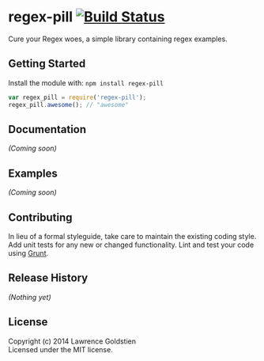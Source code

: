# regex-pill [![Build Status](https://secure.travis-ci.org/lgoldstien/regex-pill.png?branch=master)](http://travis-ci.org/lgoldstien/regex-pill)

Cure your Regex woes, a simple library containing regex examples.

## Getting Started
Install the module with: `npm install regex-pill`

```javascript
var regex_pill = require('regex-pill');
regex_pill.awesome(); // "awesome"
```

## Documentation
_(Coming soon)_

## Examples
_(Coming soon)_

## Contributing
In lieu of a formal styleguide, take care to maintain the existing coding style. Add unit tests for any new or changed functionality. Lint and test your code using [Grunt](http://gruntjs.com/).

## Release History
_(Nothing yet)_

## License
Copyright (c) 2014 Lawrence Goldstien  
Licensed under the MIT license.
